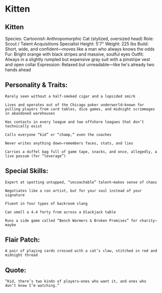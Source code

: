 # Kitten

## Kitten

Species: Cartoonish Anthropomorphic Cat (stylized, oversized head)
Role: Scout / Talent Acquisitions Specialist
Height: 5'7"
Weight: 225 lbs
Build: Short, wide, and confident—moves like a man who always knows the odds
Fur: Bright orange with black stripes and massive, soulful eyes
Outfit: Always in a slightly rumpled but expensive gray suit with a pinstripe vest and open collar
Expression: Relaxed but unreadable—like he's already two hands ahead
## Personality & Traits:

    Rarely seen without a half-smoked cigar and a lopsided smirk

    Lives and operates out of the Chicago poker underworld—known for pulling players from card tables, dice games, and midnight scrimmages in abandoned warehouses

    Has contacts in every league and two offshore leagues that don’t technically exist

    Calls everyone “kid” or “champ,” even the coaches

    Never writes anything down—remembers faces, stats, and lies

    Carries a duffel bag full of game tape, snacks, and once, allegedly, a live possum (for “leverage”)

## Special Skills:

    Expert at spotting untapped, “uncoachable” talent—makes sense of chaos

    Negotiates like a con artist, but for your soul instead of your signature

    Fluent in four types of backroom slang

    Can smell a 4.4 forty from across a blackjack table

    Runs a side game called “Bench Warmers & Broken Promises” for charity—maybe

## Flair Patch:

    A pair of playing cards crossed with a cat’s claw, stitched in red and midnight thread

## Quote:

    “Kid, there’s two kinds of players—ones who want it, and ones who don’t know I’m watching.”
